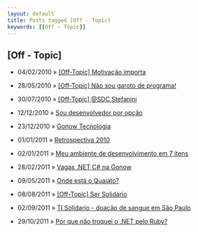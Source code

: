 ```yaml
---
layout: default
title: Posts tagged [Off - Topic]
keywords: [[Off - Topic]]
---
```

<h2 class="category">[Off - Topic]</h2>
<ul class="posts">
<li>
<p>
<span class="date">04/02/2010</span> &raquo; 
<a href="/blog/off-topic-motivacao-importa">[Off-Topic] Motivação importa</a>
</p>
</li> 
<li>
<p>
<span class="date">28/05/2010</span> &raquo; 
<a href="/blog/off-topic-nao-sou-garoto-de-programa">[Off-Topic] Não sou garoto de programa!</a>
</p>
</li> 
<li>
<p>
<span class="date">30/07/2010</span> &raquo; 
<a href="/blog/off-topic-sdc-stefanini">[Off-Topic] @SDC Stefanini</a>
</p>
</li> 
<li>
<p>
<span class="date">12/12/2010</span> &raquo; 
<a href="/blog/desenvolvedor-por-opcao">Sou desenvolvedor por opção</a>
</p>
</li> 
<li>
<p>
<span class="date">23/12/2010</span> &raquo; 
<a href="/blog/gonow-tecnologia">Gonow Tecnologia</a>
</p>
</li> 
<li>
<p>
<span class="date">01/01/2011</span> &raquo; 
<a href="/blog/retrospectiva-2010">Retrospectiva 2010</a>
</p>
</li> 
<li>
<p>
<span class="date">02/01/2011</span> &raquo; 
<a href="/blog/meu-ambiente-de-desenvolvimento-em-7-itens">Meu ambiente de desenvolvimento em 7 itens</a>
</p>
</li> 
<li>
<p>
<span class="date">28/02/2011</span> &raquo; 
<a href="/blog/vagas-net-csharp-na-gonow">Vagas .NET C# na Gonow</a>
</p>
</li> 
<li>
<p>
<span class="date">09/05/2011</span> &raquo; 
<a href="/blog/onde-esta-o-quaiato">Onde está o Quaiato?</a>
</p>
</li> 
<li>
<p>
<span class="date">08/08/2011</span> &raquo; 
<a href="/blog/off-topic-ser-solidario">[Off-Topic] Ser Solidário</a>
</p>
</li> 
<li>
<p>
<span class="date">02/09/2011</span> &raquo; 
<a href="/blog/ti-solidario-doacao-de-sangue-em-sao-paulo">TI Solidario - doação de sangue em São Paulo</a>
</p>
</li> 
<li>
<p>
<span class="date">29/10/2011</span> &raquo; 
<a href="/blog/por-que-nao-troquei-o-net-pelo-ruby">Por que não troquei o .NET pelo Ruby?</a>
</p>
</li> 
</ul>
